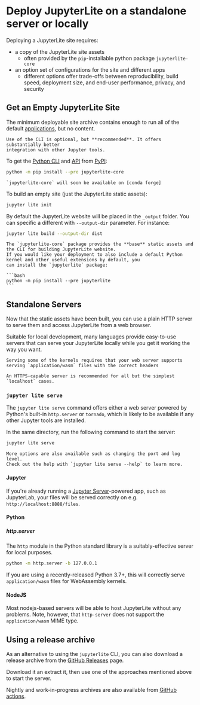 # Deploy JupyterLite on a standalone server or locally

Deploying a JupyterLite site requires:

- a copy of the JupyterLite site assets
  - often provided by the `pip`-installable python package `jupyterlite-core`
- an option set of configurations for the site and different apps
  - different options offer trade-offs between reproducibility, build speed, deployment
    size, and end-user performance, privacy, and security

## Get an Empty JupyterLite Site

The minimum deployable site archive contains enough to run all of the default
[applications](./using.md#applications), but no content.

```{hint}
Use of the CLI is optional, but **recommended**. It offers substantially better
integration with other Jupyter tools.
```

To get the [Python CLI](../reference/cli.ipynb) and [API](../reference/api/index.md)
from [PyPI]:

```bash
python -m pip install --pre jupyterlite-core
```

```{note}
`jupyterlite-core` will soon be available on [conda forge]
```

To build an empty site (just the JupyterLite static assets):

```bash
jupyter lite init
```

By default the JupyterLite website will be placed in the `_output` folder. You can
specific a different with `--output-dir` parameter. For instance:

```bash
jupyter lite build --output-dir dist
```

````{note}
The `jupyterlite-core` package provides the **base** static assets and the CLI for building JupyterLite website.
If you would like your deployment to also include a default Python kernel and other useful extensions by default, you
can install the `jupyterlite` package:

```bash
python -m pip install --pre jupyterlite
```
````

## Standalone Servers

Now that the static assets have been built, you can use a plain HTTP server to serve
them and access JupyterLite from a web browser.

Suitable for local development, many languages provide easy-to-use servers that can
serve your JupyterLite locally while you get it working the way you want.

```{warning}
Serving some of the kernels requires that your web server supports
serving `application/wasm` files with the correct headers
```

```{hint}
An HTTPS-capable server is recommended for all but the simplest `localhost` cases.
```

### `jupyter lite serve`

The `jupyter lite serve` command offers either a web server powered by Python's built-in
`http.server` or `tornado`, which is likely to be available if any other Jupyter tools
are installed.

In the same directory, run the following command to start the server:

```bash
jupyter lite serve
```

```{note}
More options are also available such as changing the port and log level.
Check out the help with `jupyter lite serve --help` to learn more.
```

#### Jupyter

If you're already running a [Jupyter Server]-powered app, such as JupyterLab, your files
will be served correctly on e.g. `http://localhost:8888/files`.

#### Python

##### http.server

The `http` module in the Python standard library is a suitably-effective server for
local purposes.

```bash
python -m http.server -b 127.0.0.1
```

If you are using a recently-released Python 3.7+, this will correctly serve
`application/wasm` files for WebAssembly kernels.

#### NodeJS

Most nodejs-based servers will be able to host JupyterLite without any problems. Note,
however, that `http-server` does not support the `application/wasm` MIME type.

## Using a release archive

As an alternative to using the `jupyterlite` CLI, you can also download a release
archive from the [GitHub Releases][releases] page.

Download it an extract it, then use one of the approaches mentioned above to start the
server.

Nightly and work-in-progress archives are also available from [GitHub actions].

[github actions]: https://github.com/jupyterlite/jupyterlite/actions
[releases]: https://github.com/jupyterlite/jupyterlite/releases
[pypi]: https://pypi.org/project/jupyterlite/
[conda forge]: https://conda-forge.org/
[jupyter server]: https://jupyter-server.readthedocs.io/en/latest/

